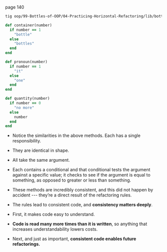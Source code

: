 page 140

```bash
tig oop/99-Bottles-of-OOP/04-Practicing-Horizontal-Refactoring/lib/bottles.rb
```

```ruby
def container(number)
  if number == 1
    "bottle"
  else
    "bottles"
  end
end

def pronoun(number)
  if number == 1
    "it"
  else
    "one"
  end
end

def quantity(number)
  if number == 0
    "no more"
  else
    number
  end
end
```

+ Notice the similarities in the above methods. Each has a single responsibility.

+ They are identical in shape.

+ All take the same argument.

+ Each contains a conditional and that conditional tests the argument against a specific value; it checks to see if the argument is equal to something, as opposed to greater or less than something.

+ These methods are incredibly consistent, and this did not happen by accident --- they’re a direct result of the refactoring rules.

+ The rules lead to consistent code, and **consistency matters deeply**.

+ First, it makes code easy to understand.

+ **Code is read many more times than it is written**, so anything that increases understandability lowers costs.

+ Next, and just as important, **consistent code enables future refactorings.**
